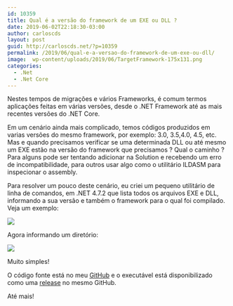 ```yaml
---
id: 10359
title: Qual é a versão do framework de um EXE ou DLL ?
date: 2019-06-02T22:18:30-03:00
author: carloscds
layout: post
guid: http://carloscds.net/?p=10359
permalink: /2019/06/qual-e-a-versao-do-framework-de-um-exe-ou-dll/
image:  wp-content/uploads/2019/06/TargetFramework-175x131.png
categories:
  - .Net
  - .Net Core
---
```

Nestes tempos de migrações e vários Frameworks, é comum termos aplicações feitas em várias versões, desde o .NET Framework até as mais recentes versões do .NET Core.

Em um cenário ainda mais complicado, temos códigos produzidos em varias versões do mesmo framework, por exemplo: 3.0, 3.5,4.0, 4.5, etc. Mas e quando precisamos verificar se uma determinada DLL ou até mesmo um EXE estão na versão do framework que precisamos ? Qual o caminho ? Para alguns pode ser tentando adicionar na Solution e recebendo um erro de incompatibilidade, para outros usar algo como o utilitário ILDASM para inspecionar o assembly.

Para resolver um pouco deste cenário, eu criei um pequeno utilitário de linha de comandos, em .NET 4.7.2 que lista todos os arquivos EXE e DLL, informando a sua versão e também o framework para o qual foi compilado. Veja um exemplo:

![]( wp-content/uploads/2019/06/image.png)

Agora informando um diretório:

![]( wp-content/uploads/2019/06/image-3.png) 

Muito simples!

O código fonte está no meu [GitHub](https://github.com/carloscds/CSharpSamples) e o executável está disponibilizado como uma [release](https://github.com/carloscds/CSharpSamples/releases/tag/1.0) no mesmo GitHub.

Até mais!